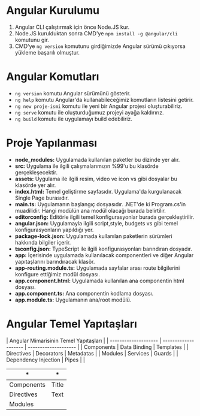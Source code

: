 # Angular Kurulumu
1. Angular CLI çalıştırmak için önce Node.JS kur.
2. Node.JS kurulduktan sonra CMD'ye `npm install -g @angular/cli` komutunu gir.
3. CMD'ye `ng version` komutunu girdiğimizde Angular sürümü çıkıyorsa yükleme başarılı olmuştur.

# Angular Komutları
* `ng version` komutu Angular sürümünü gösterir.
* `ng help` komutu Angular'da kullanabileceğimiz komutların listesini getirir.
* `ng new proje-ismi` komutu ile yeni bir Angular projesi oluşturabiliriz.
* `ng serve` komutu ile oluşturduğumuz projeyi ayağa kaldırırız.
* `ng build` komutu ile uygulamayı build edebiliriz.

# Proje Yapılanması
* __node_modules:__ Uygulamada kullanılan paketler bu dizinde yer alır.
* __src:__ Uygulama ile ilgili çalışmalarımızın %99'u bu klasörde gerçekleşecektir.
* __assets:__ Uygulama ile ilgili resim, video ve icon vs gibi dosyalar bu klasörde yer alır.
* __index.html:__ Temel geliştirme sayfasıdır. Uygulama'da kurgulanacak Single Page burasıdır.
* __main.ts:__ Uygulamanın başlangıç dosyasıdır. .NET'de ki Program.cs'in muadilidir. Hangi modülün ana modül olacağı burada belirtilir.
* __editorconfig:__ Editörle ilgili temel konfigurasyonlar burada gerçekleştirilir.
* __angular.json:__ Uygulamayla ilgili script,style, budgets vs gibi temel konfigurasyonların yapıldığı yer.
* __package-lock.json:__ Uygulamada kullanılan paketlerin sürümleri hakkında bilgiler içerir.
* __tsconfig.json:__ TypeScript ile ilgili konfigurasyonları barındıran dosyadır.
* __app:__ İçerisinde uygulamada kullanılacak componentleri ve diğer Angular yapıtaşlarını barındıracak klasör.
* __app-routing.module.ts:__ Uygulamada sayfalar arası route bilgilerini konfigure ettiğimiz modül dosyası.
* __app.component.html:__ Uygulamada kullanılan ana componentin html dosyası.
* __app.component.ts:__ Ana componentin kodlama dosyası.
* __app.module.ts:__ Uygulamanın ana/root modülü.

# Angular Temel Yapıtaşları
|                   Angular Mimarisinin Temel Yapıtaşları            |
| -------------------- | -------------------- | -------------------- |
| Components           | Data Binding         | Templates            |
| Directives           | Decorators           | Metadatas            |
| Modules              | Services             | Guards               |
| Dependency Injection | Pipes                |                      |

|      *        |      *     |
| -----------  | ----------- |
| Components   | Title       |
| Directives   | Text        |
| Modules      |
